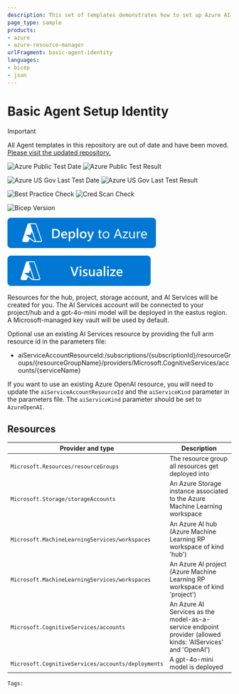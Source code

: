 ```yaml
---
description: This set of templates demonstrates how to set up Azure AI Agent Service with the basic setup using managed identity authetication for the AI Service/AOAI connection. Agents use multi-tenant search and storage resources fully managed by Microsoft. You won’t have visibility or control over these underlying Azure resources.
page_type: sample
products:
- azure
- azure-resource-manager
urlFragment: basic-agent-identity
languages:
- bicep
- json
---
```

# Basic Agent Setup Identity

> [!IMPORTANT]
> All Agent templates in this repository are out of date and have been moved. [Please visit the updated repository.](https://github.com/Azure-Samples/azureai-samples/tree/main/scenarios/Agents/setup/basic-agent-identity)

![Azure Public Test Date](https://azurequickstartsservice.blob.core.windows.net/badges/quickstarts/microsoft.azure-ai-agent-service/basic-agent-identity/PublicLastTestDate.svg)
![Azure Public Test Result](https://azurequickstartsservice.blob.core.windows.net/badges/quickstarts/microsoft.azure-ai-agent-service/basic-agent-identity/PublicDeployment.svg)

![Azure US Gov Last Test Date](https://azurequickstartsservice.blob.core.windows.net/badges/quickstarts/microsoft.azure-ai-agent-service/basic-agent-identity/FairfaxLastTestDate.svg)
![Azure US Gov Last Test Result](https://azurequickstartsservice.blob.core.windows.net/badges/quickstarts/microsoft.azure-ai-agent-service/basic-agent-identity/FairfaxDeployment.svg)

![Best Practice Check](https://azurequickstartsservice.blob.core.windows.net/badges/quickstarts/microsoft.azure-ai-agent-service/basic-agent-identity/BestPracticeResult.svg)
![Cred Scan Check](https://azurequickstartsservice.blob.core.windows.net/badges/quickstarts/microsoft.azure-ai-agent-service/basic-agent-identity/CredScanResult.svg)

![Bicep Version](https://azurequickstartsservice.blob.core.windows.net/badges/quickstarts/microsoft.azure-ai-agent-service/basic-agent-identity/BicepVersion.svg)

[![Deploy To Azure](https://raw.githubusercontent.com/Azure/azure-quickstart-templates/master/1-CONTRIBUTION-GUIDE/images/deploytoazure.svg?sanitize=true)](https://portal.azure.com/#create/Microsoft.Template/uri/https%3A%2F%2Fraw.githubusercontent.com%2FAzure%2Fazure-quickstart-templates%2Fmaster%2Fquickstarts%2Fmicrosoft.azure-ai-agent-service%2Fbasic-agent-identity%2Fazuredeploy.json)

[![Visualize](https://raw.githubusercontent.com/Azure/azure-quickstart-templates/master/1-CONTRIBUTION-GUIDE/images/visualizebutton.svg?sanitize=true)](http://armviz.io/#/?load=https%3A%2F%2Fraw.githubusercontent.com%2FAzure%2Fazure-quickstart-templates%2Fmaster%2Fquickstarts%2Fmicrosoft.azure-ai-agent-service%2Fbasic-agent-identity%2Fazuredeploy.json)

Resources for the hub, project, storage account, and AI Services will be created for you. The AI Services account will be connected to your project/hub and a gpt-4o-mini model will be deployed in the eastus region. A Microsoft-managed key vault will be used by default.

Optional use an existing AI Services resource by providing the full arm resource id in the parameters file:

- aiServiceAccountResourceId:/subscriptions/{subscriptionId}/resourceGroups/{resourceGroupName}/providers/Microsoft.CognitiveServices/accounts/{serviceName}

If you want to use an existing Azure OpenAI resource, you will need to update the `aiServiceAccountResourceId` and the `aiServiceKind` parameter in the parameters file. The `aiServiceKind` parameter should be set to `AzureOpenAI`.

## Resources

| Provider and type | Description |
| - | - |
| `Microsoft.Resources/resourceGroups` | The resource group all resources get deployed into |
| `Microsoft.Storage/storageAccounts` | An Azure Storage instance associated to the Azure Machine Learning workspace |
| `Microsoft.MachineLearningServices/workspaces` | An Azure AI hub (Azure Machine Learning RP workspace of kind 'hub') |
| `Microsoft.MachineLearningServices/workspaces` | An Azure AI project (Azure Machine Learning RP workspace of kind 'project') |
| `Microsoft.CognitiveServices/accounts` | An Azure AI Services as the model-as-a-service endpoint provider (allowed kinds: 'AIServices' and 'OpenAI') |
| `Microsoft.CognitiveServices/accounts/deployments` | A gpt-4o-mini model is deployed |
`Tags: `
